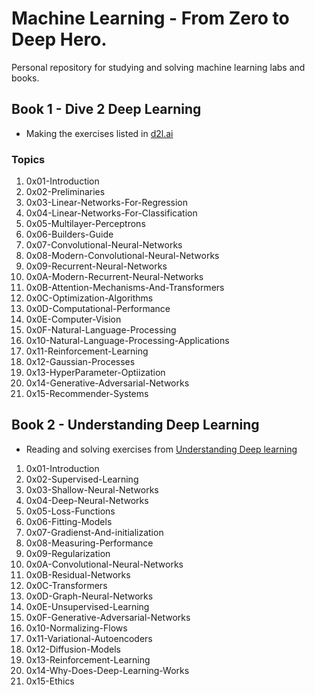# Machine Learning - From Zero to Deep Hero.
Personal repository for studying and solving machine learning labs and books.




## Book 1 -  Dive 2 Deep Learning
- Making the exercises listed in [d2l.ai](https://d2l.ai/)

### Topics

1. 0x01-Introduction
2. 0x02-Preliminaries
3. 0x03-Linear-Networks-For-Regression
4. 0x04-Linear-Networks-For-Classification
5. 0x05-Multilayer-Perceptrons
6. 0x06-Builders-Guide
7. 0x07-Convolutional-Neural-Networks
8. 0x08-Modern-Convolutional-Neural-Networks
9. 0x09-Recurrent-Neural-Networks
10. 0x0A-Modern-Recurrent-Neural-Networks
11. 0x0B-Attention-Mechanisms-And-Transformers
12. 0x0C-Optimization-Algorithms
13. 0x0D-Computational-Performance
14. 0x0E-Computer-Vision
15. 0x0F-Natural-Language-Processing
16. 0x10-Natural-Language-Processing-Applications
17. 0x11-Reinforcement-Learning
18. 0x12-Gaussian-Processes
19. 0x13-HyperParameter-Optiization
20. 0x14-Generative-Adversarial-Networks
21. 0x15-Recommender-Systems


## Book 2 - Understanding Deep Learning

- Reading and solving exercises from [Understanding Deep learning](https://udlbook.github.io/udlbook/)

1. 0x01-Introduction
2. 0x02-Supervised-Learning
3. 0x03-Shallow-Neural-Networks
4. 0x04-Deep-Neural-Networks
5. 0x05-Loss-Functions
6. 0x06-Fitting-Models
7. 0x07-Gradienst-And-initialization
8. 0x08-Measuring-Performance
9. 0x09-Regularization
10. 0x0A-Convolutional-Neural-Networks
11. 0x0B-Residual-Networks
12. 0x0C-Transformers
13. 0x0D-Graph-Neural-Networks
14. 0x0E-Unsupervised-Learning
15. 0x0F-Generative-Adversarial-Networks
16. 0x10-Normalizing-Flows
17. 0x11-Variational-Autoencoders
18. 0x12-Diffusion-Models
19. 0x13-Reinforcement-Learning
20. 0x14-Why-Does-Deep-Learning-Works
21. 0x15-Ethics
